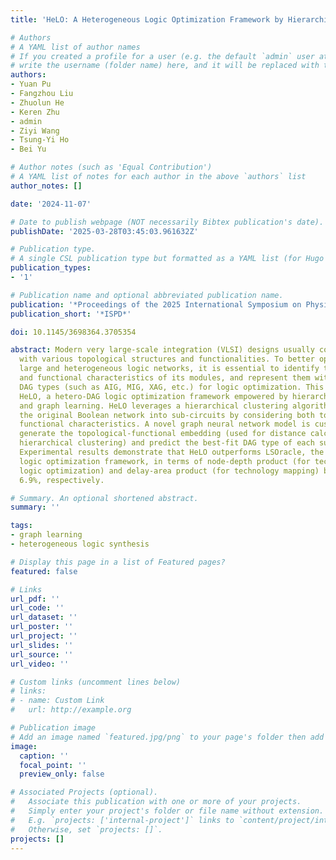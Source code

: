 ```yaml
---
title: 'HeLO: A Heterogeneous Logic Optimization Framework by Hierarchical Clustering and Graph Learning'

# Authors
# A YAML list of author names
# If you created a profile for a user (e.g. the default `admin` user at `content/authors/admin/`), 
# write the username (folder name) here, and it will be replaced with their full name and linked to their profile.
authors:
- Yuan Pu
- Fangzhou Liu
- Zhuolun He
- Keren Zhu
- admin
- Ziyi Wang
- Tsung-Yi Ho
- Bei Yu

# Author notes (such as 'Equal Contribution')
# A YAML list of notes for each author in the above `authors` list
author_notes: []

date: '2024-11-07'

# Date to publish webpage (NOT necessarily Bibtex publication's date).
publishDate: '2025-03-28T03:45:03.961632Z'

# Publication type.
# A single CSL publication type but formatted as a YAML list (for Hugo requirements).
publication_types:
- '1'

# Publication name and optional abbreviated publication name.
publication: '*Proceedings of the 2025 International Symposium on Physical Design*'
publication_short: '*ISPD*'

doi: 10.1145/3698364.3705354

abstract: Modern very large-scale integration (VLSI) designs usually consist of modules
  with various topological structures and functionalities. To better optimize such
  large and heterogeneous logic networks, it is essential to identify the structural
  and functional characteristics of its modules, and represent them with appropriate
  DAG types (such as AIG, MIG, XAG, etc.) for logic optimization. This paper proposes
  HeLO, a hetero-DAG logic optimization framework empowered by hierarchical clustering
  and graph learning. HeLO leverages a hierarchical clustering algorithm, which splits
  the original Boolean network into sub-circuits by considering both topological and
  functional characteristics. A novel graph neural network model is customized to
  generate the topological-functional embedding (used for distance calculation in
  hierarchical clustering) and predict the best-fit DAG type of each sub-circuit.
  Experimental results demonstrate that HeLO outperforms LSOracle, the SOTA heterogeneous
  logic optimization framework, in terms of node-depth product (for technology-independent
  logic optimization) and delay-area product (for technology mapping) by 8.7% and
  6.9%, respectively.

# Summary. An optional shortened abstract.
summary: ''

tags:
- graph learning
- heterogeneous logic synthesis

# Display this page in a list of Featured pages?
featured: false

# Links
url_pdf: ''
url_code: ''
url_dataset: ''
url_poster: ''
url_project: ''
url_slides: ''
url_source: ''
url_video: ''

# Custom links (uncomment lines below)
# links:
# - name: Custom Link
#   url: http://example.org

# Publication image
# Add an image named `featured.jpg/png` to your page's folder then add a caption below.
image:
  caption: ''
  focal_point: ''
  preview_only: false

# Associated Projects (optional).
#   Associate this publication with one or more of your projects.
#   Simply enter your project's folder or file name without extension.
#   E.g. `projects: ['internal-project']` links to `content/project/internal-project/index.md`.
#   Otherwise, set `projects: []`.
projects: []
---
```

